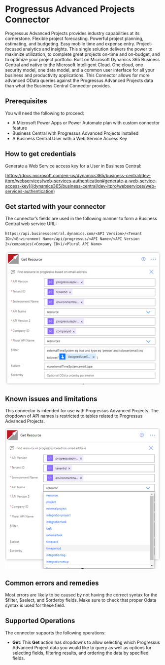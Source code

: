 # Progressus Advanced Projects Connector

Progressus Advanced Projects provides industry capabilities at its cornerstone. Flexible project forecasting. Powerful project planning, estimating, and budgeting. Easy mobile time and expense entry. Project-focused analytics and insights. This single solution delivers the power to maximize utilization, to complete great projects on-time and on-budget, and to optimize your project portfolio. Built on Microsoft Dynamics 365 Business Central and native to the Microsoft Intelligent Cloud. One cloud, one security model, one data model, and a common user interface for all your business and productivity applications.
This Connector allows for more advanced OData queries against the Progressus Advanced Projects data than what the Business Central Connector provides.

## Prerequisites

You will need the following to proceed:

- A Microsoft Power Apps or Power Automate plan with custom connector feature
- Business Central with Progressus Advanced Projects installed
- A Business Central User with a Web Service Access Key

## How to get credentials

Generate a Web Service access key for a User in Business Central:

[https://docs.microsoft.com/en-us/dynamics365/business-central/dev-itpro/webservices/web-services-authentication#generate-a-web-service-access-key](/dynamics365/business-central/dev-itpro/webservices/web-services-authentication)

## Get started with your connector

The connector’s fields are used in the following manner to form a Business Central web service URL:

`https://api.businesscentral.dynamics.com/<API Version>/<Tenant ID>/<Environment Name>/api/progressus/<API Name>/<API Version 2>/companies(<Company ID>)/<Plural API Name>`

![](images/Connector-1.png)

## Known issues and limitations

This connector is intended for use with Progressus Advanced Projects.  The dropdown of API names is restricted to tables related to Progressus Advanced Projects.

![](images/Connector-2.png)

## Common errors and remedies

Most errors are likely to be caused by not having the correct syntax for the $filter, $select, and $orderby fields.  Make sure to check that proper Odata syntax is used for these field.

## Supported Operations

The connector supports the following operations:

- **Get**:  This **Get** action has dropdowns to allow selecting which Progressus Advanced Project data you would like to query as well as options for selecting fields, filtering results, and ordering the data by specified fields.
